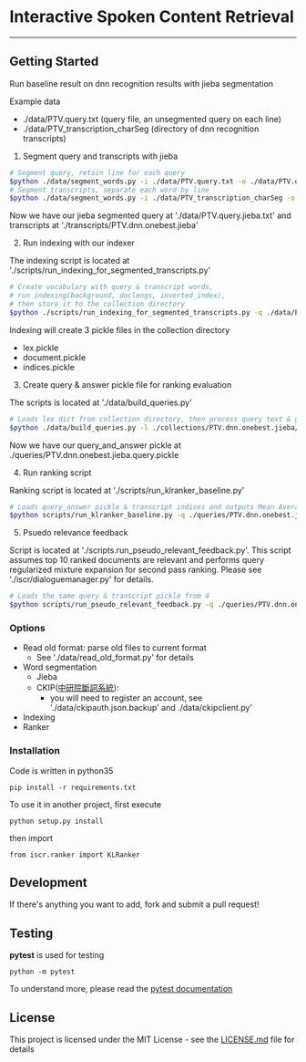 # Interactive Spoken Content Retrieval
---
## Getting Started

Run baseline result on dnn recognition results with jieba segmentation

Example data
  - ./data/PTV.query.txt (query file, an unsegmented query on each line)
  - ./data/PTV_transcription_charSeg (directory of dnn recognition transcripts)

1. Segment query and transcripts with jieba
```bash
# Segment query, retain line for each query
$python ./data/segment_words.py -i ./data/PTV.query.txt -o ./data/PTV.query.jieba.txt -r
# Segment transcripts, separate each word by line
$python ./data/segment_words.py -i ./data/PTV_transcription_charSeg -o ./transcripts/PTV.dnn.onebest.jieba
```
Now we have our jieba segmented query at './data/PTV.query.jieba.txt' and transcripts at './transcripts/PTV.dnn.onebest.jieba'

2. Run indexing with our indexer

  The indexing script is located at './scripts/run_indexing_for_segmented_transcripts.py'
```bash
# Create vocabulary with query & transcript words,
# run indexing(background, doclengs, inverted_index),
# then store it to the collection directory
$python ./scripts/run_indexing_for_segmented_transcripts.py -q ./data/PTV.query.jieba.txt -t ./transcripts/PTV.dnn.onebest.jieba -o ./collections/PTV.dnn.onebest.jieba/
```
  Indexing will create 3 pickle files in the collection directory
  - lex.pickle
  - document.pickle
  - indices.pickle


3. Create query & answer pickle file for ranking evaluation

  The scripts is located at './data/build_queries.py'
```bash
# Loads lex dict from collection directory, then process query text & group them by answer, save to query pickle
$python ./data/build_queries.py -l ./collections/PTV.dnn.onebest.jieba/lex.pickle -q ./data/PTV.query.jieba.txt -a ./data/PTV.ans -o ./queries/PTV.dnn.onebest.jieba.query.pickle
```
  Now we have our query_and_answer pickle at ./queries/PTV.dnn.onebest.jieba.query.pickle

4. Run ranking script

  Ranking script is located at './scripts/run_klranker_baseline.py'
```bash
# Loads query_answer pickle & transcript indices and outputs Mean Average Precision for the queries
$python scripts/run_klranker_baseline.py -q ./queries/PTV.dnn.onebest.jieba.query.pickle -d ./collections/PTV.dnn.onebest.jieba/
```

5. Psuedo relevance feedback

  Script is located at './scripts.run_pseudo_relevant_feedback.py'. This script assumes top 10 ranked documents are relevant and performs query regularized mixture expansion for second pass ranking. Please see
  './iscr/dialoguemanager.py' for details.
```bash
# Loads the same query & transcript pickle from 4
$python scripts/run_pseudo_relevant_feedback.py -q ./queries/PTV.dnn.onebest.jieba.query.pickle -d ./collections/PTV.dnn.onebest.jieba
```

### Options
  * Read old format: parse old files to current format
    - See './data/read_old_format.py' for details
  * Word segmentation
    - Jieba
    - CKIP([中研院斷詞系統](http://ckipsvr.iis.sinica.edu.tw/)):
      * you will need to register an account, see './data/ckipauth.json.backup' and ./data/ckipclient.py'
  * Indexing
  * Ranker

### Installation

Code is written in python35

```
pip install -r requirements.txt
```

To use it in another project, first execute

```
python setup.py install
```
then import
```python35
from iscr.ranker import KLRanker
```

## Development

If there's anything you want to add, fork and submit a pull request!

## Testing

**pytest** is used for testing
```
python -m pytest
```

To understand more, please read the [pytest documentation](https://docs.pytest.org/en/latest/)



## License

This project is licensed under the MIT License - see the [LICENSE.md](LICENSE.md) file for details
